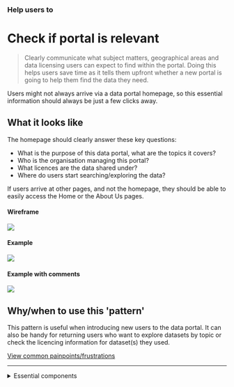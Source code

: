 ### Help users to
# Check if portal is relevant

> Clearly communicate what subject matters, geographical areas and data licensing users can expect to find within the portal. Doing this helps users save time as it tells them upfront whether a new portal is going to help them find the data they need.

Users might not always arrive via a data portal homepage, so this essential information should always be just a few clicks away.

## What it looks like

The homepage should clearly answer these key questions:
* What is the purpose of this data portal, what are the topics it covers?
* Who is the organisation managing this portal?
* What licences are the data shared under?
* Where do users start searching/exploring the data?

If users arrive at other pages, and not the homepage, they should be able to easily access the Home or the About Us pages.

<!-- tabs:start -->

#### **Wireframe**

<a href="/dd3-wireframes/_media/stage-1/homepage/wireframe-home-clean.png" target="_blank"><img src="/dd3-wireframes/_media/stage-1/homepage/wireframe-home-clean.png" data-no-zoom/></a>

<!-- ![Explore - Home](../../_media/stage-1/homepage/wireframe-home-clean.png ":no-zoom") -->

#### **Example**

<a href="/dd3-wireframes/_media/stage-1/homepage/wireframe-home.png" target="_blank"><img src="/dd3-wireframes/_media/stage-1/homepage/wireframe-home.png" data-no-zoom/></a>

<!-- ![Explore - Home](../../_media/stage-1/homepage/wireframe-home.png) -->

#### **Example with comments**

<a href="/dd3-wireframes/_media/stage-1/homepage/wireframe-home-annotations.png" target="_blank"><img src="/dd3-wireframes/_media/stage-1/homepage/wireframe-home-annotations.png" data-no-zoom/></a>

<!-- ![Explore - Home](../../_media/stage-1/homepage/wireframe-home-annotations.png) -->

<!-- tabs:end -->

## Why/when to use this 'pattern'

This pattern is useful when introducing new users to the data portal. It can also be handy for returning users who want to explore datasets by topic or check the licencing information for dataset(s) they used.

<p class="link1"><a href="#/main-content/introduction?id=_1-discover-data-sources" >View common painpoints/frustrations</a></p>

---

<!-- Additional information can be presented in dropdown menus -->

<details>
<summary>Essential components</summary>
<br>
Below is a checklist of components/information that are relevant for this task.

These components can be arranged in many ways, but the ones with highest relevance should be the most visible/accessible.

?> 1 - high relevance, 2 - medium relevance, 3 - low relevance

<!-- Table of component start -->

| Component                  | Description                                                            | Relevance |
|----------------------------|------------------------------------------------------------------------|:---------:|
| Purpose of the data portal | Why was this portal created?                                           |     1     |
| Topics covered             | What topics does this data portal cover?                               |     1     |
| Organisation details       | Who is managing the data portal?                                       |     1     |
| Licence details            | Is all the data shared under the same licence? If not - what are they? |     2     |
| Geographical areas covered | Does this portal cover a specific geographical area?                   |     2     |

</details>

